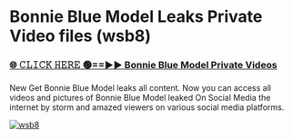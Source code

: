 # Bonnie Blue Model Leaks Private Video files (wsb8)

<h3><a href="https://mediafirerr.pages.dev?q=Bonnie+Blue+Model&ref=R42" rel="nofollow">🌐 𝙲𝙻𝙸𝙲𝙺 𝙷𝙴𝚁𝙴 🟢==►► Bonnie Blue Model Private Videos</a></h3>

New Get Bonnie Blue Model leaks all content. Now you can access all videos and pictures of Bonnie Blue Model leaked On Social Media the internet by storm and amazed viewers on various social media platforms.

[![wsb8](https://github.com/user-attachments/assets/26341bd8-4b91-4a20-822e-3fd5d525dd40)](https://mediafirerr.pages.dev?q=Bonnie+Blue+Model&ref=R42)

